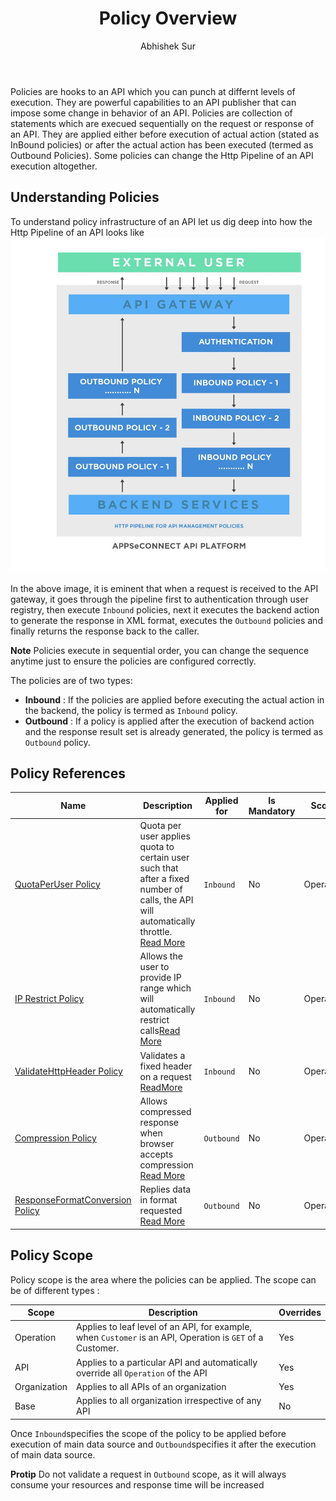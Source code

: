 ﻿---
title: "Policy Overview"
toc: true
tag: developers
category: "API-Management"
author: "Abhishek Sur"
weight: 4
menus: 
    api:
        icon: fa fa-cogs
        title: "Policies" 
        identifier: policies 

---

Policies are hooks to an API which you can punch at differnt levels of execution. They are powerful capabilities to an API publisher
that can impose some change in behavior of an API. Policies are collection of statements which are execued sequentially
on the request or response of an API. They are applied either before execution of actual action (stated as InBound policies) or 
after the actual action has been executed (termed as Outbound Policies). Some policies can change the Http Pipeline of an API execution 
altogether. 

## Understanding Policies

To understand policy infrastructure of an API let us dig deep into how the Http Pipeline of an API looks like
![Api Policy Pipeline](/staticfiles/api-management/media/api-policy-pipeline.png)

In the above image, it is eminent that when a request is received to the API gateway, it goes through the pipeline 
first to authentication through user registry, then execute `Inbound` policies, next it executes the backend action 
to generate the response in XML format, executes the `Outbound` policies and finally returns the response 
back to the caller. 

**Note** Policies execute in sequential order, you can change the sequence anytime just to ensure the 
policies are configured correctly. 

The policies are of two types: 

- **Inbound** : If the policies are applied before executing the actual action in the backend, the policy is termed as `Inbound` policy.
- **Outbound** : If a policy is applied after the execution of backend action and the response result set is already generated, the policy is termed as `Outbound` policy.

## Policy References

|Name|Description|Applied for|Is Mandatory|Scope|
|-----|----------|---|---|---|
|[QuotaPerUser Policy]()|Quota per user applies quota to certain user such that after a fixed number of calls, the API will automatically throttle. [Read More]()|`Inbound`|No|Operation|
|[IP Restrict Policy]()|Allows the user to provide IP range which will automatically restrict calls[Read More]()|`Inbound`|No|Operation|
|[ValidateHttpHeader Policy]()|Validates a fixed header on a request [ReadMore]()|`Inbound`|No|Operation|
|[Compression Policy]()|Allows compressed response when browser accepts compression [Read More]()|`Outbound`|No|Operation|
|[ResponseFormatConversion Policy]()|Replies data in format requested [Read More]()|`Outbound`|No|Operation|

## Policy Scope

Policy scope is the area where the policies can be applied. The scope can be of different types : 

|Scope|Description|Overrides|
|-----|----------|---|
|Operation|Applies to leaf level of an API, for example, when `Customer` is an API, Operation is `GET` of a Customer.|Yes|
|API|Applies to a particular API and automatically override all `Operation` of the API|Yes|
|Organization|Applies to all APIs of an organization|Yes|
|Base|Applies to all organization irrespective of any API|No|

Once `Inbound`specifies the scope of the policy to be applied before execution of main data source and `Outbound`specifies it after the execution of main data source. 

**Protip** Do not validate a request in `Outbound` scope, as it will always consume your resources and response time will be increased 
